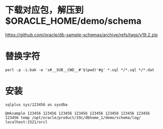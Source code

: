 # 下载对应包，解压到 $ORACLE_HOME/demo/schema

https://github.com/oracle/db-sample-schemas/archive/refs/tags/v19.2.zip

# 替换字符

```
perl -p -i.bak -e 's#__SUB__CWD__#'$(pwd)'#g' *.sql */*.sql */*.dat 
```

# 安装
```
sqlplus sys/123456 as sysdba

@mksample 123456 123456 123456 123456 123456 123456 123456 123456 123456 temp /opt/oracle/product/19c/dbhome_1/demo/schema/log/ localhost:1521/orcl
```